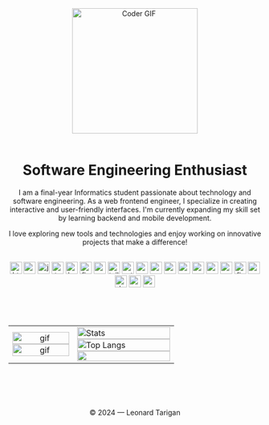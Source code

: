 
<div align="center">
 <img align="center" height=250 width=250 alt="Coder GIF" src="https://user-images.githubusercontent.com/74038190/219923809-b86dc415-a0c2-4a38-bc88-ad6cf06395a8.gif" />
</div>
<br/>

<div align="center">
 <h1>Software Engineering Enthusiast</h1>
 <p>
  I am a final-year Informatics student passionate about technology and software engineering. As a web frontend engineer, I specialize in creating interactive and user-friendly  interfaces. I'm currently expanding my skill set by learning backend and mobile development.
 </p>
 <p>
 I love exploring new tools and technologies and enjoy working on innovative projects that make a difference!
 </p>
</div>

<br/>
<div align="center">
  <img src="https://img.shields.io/badge/HTML5-E34F26?logo=html5&logoColor=white&style=for-the-badge" height="24" alt="html5 logo"  />
  <img src="https://img.shields.io/badge/CSS3-1572B6?logo=css3&logoColor=white&style=for-the-badge" height="24" alt="css3 logo"  />
  <img src="https://img.shields.io/badge/JavaScript-F7DF1E?logo=javascript&logoColor=black&style=for-the-badge" height="24" alt="javascript logo"  />
  <img src="https://img.shields.io/badge/TypeScript-3178C6?logo=typescript&logoColor=white&style=for-the-badge" height="24" alt="typescript logo"  />
  <img src="https://img.shields.io/badge/Kotlin-7F52FF?logo=kotlin&logoColor=white&style=for-the-badge" height="24" alt="kotlin logo"  />
  <img src="https://img.shields.io/badge/Figma-F24E1E?logo=figma&logoColor=white&style=for-the-badge" height="24" alt="figma logo"  />
  <img src="https://img.shields.io/badge/Sass-CC6699?logo=sass&logoColor=black&style=for-the-badge" height="24" alt="sass logo"  />
  <img src="https://img.shields.io/badge/Tailwind CSS-06B6D4?logo=tailwindcss&logoColor=black&style=for-the-badge" height="24" alt="tailwindcss logo"  />
  <img src="https://img.shields.io/badge/Astro-FF5D01?logo=astro&logoColor=black&style=for-the-badge" height="24" alt="astro logo"  />
  <img src="https://img.shields.io/badge/Next.js-000000?logo=nextdotjs&logoColor=white&style=for-the-badge" height="24" alt="nextjs logo"  />
  <img src="https://img.shields.io/badge/Nuxt.js-00DC82?logo=nuxtdotjs&logoColor=black&style=for-the-badge" height="24" alt="nuxtjs logo"  />
  <img src="https://img.shields.io/badge/React-61DAFB?logo=react&logoColor=black&style=for-the-badge" height="24" alt="react logo"  />
  <img src="https://img.shields.io/badge/Vue.js-4FC08D?logo=vuedotjs&logoColor=black&style=for-the-badge" height="24" alt="vuejs logo"  />
  <img src="https://img.shields.io/badge/Redux-764ABC?logo=redux&logoColor=white&style=for-the-badge" height="24" alt="redux logo"  />
  <img src="https://img.shields.io/badge/MUI-007FFF?logo=mui&logoColor=white&style=for-the-badge" height="24" alt="materialui logo"  />
  <img src="https://img.shields.io/badge/Supabase-3ECF8E?logo=supabase&logoColor=black&style=for-the-badge" height="24" alt="supabase logo"  />
  <img src="https://img.shields.io/badge/Firebase-FFCA28?logo=firebase&logoColor=black&style=for-the-badge" height="24" alt="firebase logo"  />
  <img src="https://img.shields.io/badge/NestJS-E0234E?logo=nestjs&logoColor=white&style=for-the-badge" height="24" alt="nestjs logo"  />
  <img src="https://img.shields.io/badge/Docker-2496ED?logo=docker&logoColor=white&style=for-the-badge" height="24" alt="docker logo"  />
  <img src="https://img.shields.io/badge/PostgreSQL-4169E1?logo=postgresql&logoColor=white&style=for-the-badge" height="24" alt="postgresql logo"  />
  <img src="https://img.shields.io/badge/Android Studio-3DDC84?logo=androidstudio&logoColor=black&style=for-the-badge" height="24" alt="androidstudio logo"  />
</div>

###

###

<br/>
<br/>


<table>
 <tr>
    <td align="center" valign="center" width="39%">
      <img  height="50%" width="100%" src="https://media1.tenor.com/m/7J5KjO6Y-AwAAAAd/dandadan-anime.gif" alt="gif" />
      <img  height="50%" width="100%" src="https://spotify-recently-played-readme.vercel.app/api?user=o98rnsdoj0m9q5kntsv8nh1h2&width=300&unique=true" alt="gif" />
    </td>
    <td valign="top" width="61%">
      <img height="50%" width="100%" src="https://github-readme-stats.vercel.app/api?username=LeonardTarigan&show_icons=true&theme=radical&hide_border=true" alt="Stats"/>
      <img height="50%" width="100%" src="https://github-readme-stats.vercel.app/api/top-langs/?username=LeonardTarigan&langs_count=10&layout=compact&theme=radical&hide_border=true&rank_icon=github&show_icons=true&card_width=500px&exclude_repo=mlops-tugas-1" alt="Top Langs"/>
<img height="50%" width="100%" src="https://github-readme-stats.vercel.app/api/wakatime?username=asyncfnc&langs_count=10&layout=compact&theme=radical&hide_border=true"/>
    </td>
 </tr>
</table>
 
<div align="center">


<br/>
<br/>

<div align="center">
 <h1></h1>
 <p>© 2024 — Leonard Tarigan</p>
</div>
